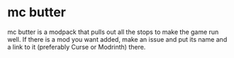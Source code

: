 # mc butter

mc butter is a modpack that pulls out all the stops to make the game run well. If there is a mod you want added, make an issue and put its name and a link to it (preferably Curse or Modrinth) there.
